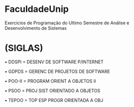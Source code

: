# FaculdadeUnip
Exercicios de Programação do Ultimo Semestre de Análise e Desenvolvimento de Sistemas

<h1>(SIGLAS)</h1>
<p>• DDSPI = DESENV DE SOFTWARE P/INTERNET </p>	
<p>• GDPDS = GERENC DE PROJETOS DE SOFTWARE	</p>	
<p>• POO-II = PROGRAM ORIENT A OBJETOS II	</p>	
<p>• PSOO = PROJ SIST ORIENTADO A OBJETOS </p>	
<p>• TEPOO = TOP ESP PROGR ORIENTADA A OBJ </p>	
